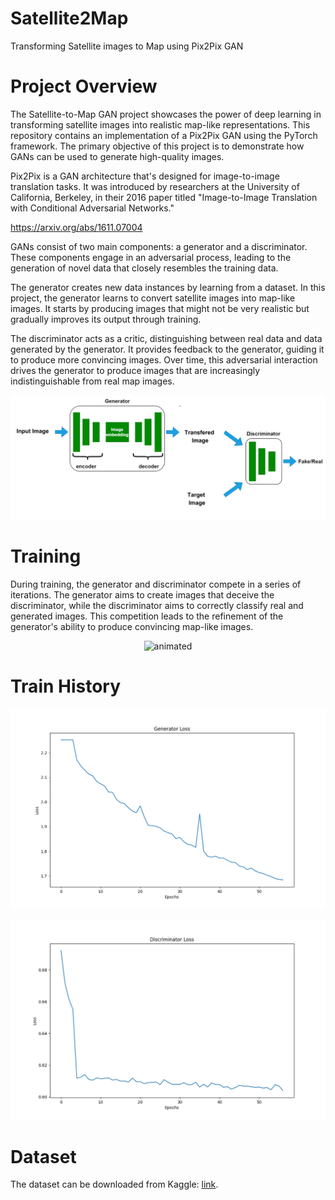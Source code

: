# Satellite2Map
 Transforming Satellite images to Map  using Pix2Pix GAN

# Project Overview

The Satellite-to-Map GAN project showcases the power of deep learning in transforming satellite images into realistic map-like representations. This repository contains an implementation of a Pix2Pix GAN using the PyTorch framework. The primary objective of this project is to demonstrate how GANs can be used to generate high-quality images.

Pix2Pix is a GAN architecture that's designed for image-to-image translation tasks. It was introduced by researchers at the University of California, Berkeley, in their 2016 paper titled "Image-to-Image Translation with Conditional Adversarial Networks."

https://arxiv.org/abs/1611.07004

GANs consist of two main components: a generator and a discriminator. These components engage in an adversarial process, leading to the generation of novel data that closely resembles the training data.

The generator creates new data instances by learning from a dataset. In this project, the generator learns to convert satellite images into map-like images. It starts by producing images that might not be very realistic but gradually improves its output through training.

The discriminator acts as a critic, distinguishing between real data and data generated by the generator. It provides feedback to the generator, guiding it to produce more convincing images. Over time, this adversarial interaction drives the generator to produce images that are increasingly indistinguishable from real map images.

![Screenshot](assests/data_flow.png)


# Training 

During training, the generator and discriminator compete in a series of iterations. The generator aims to create images that deceive the discriminator, while the discriminator aims to correctly classify real and generated images. This competition leads to the refinement of the generator's ability to produce convincing map-like images.

<p align="center">
  <img src="assests/output.gif" alt="animated" />
</p>

# Train History 

<p align="center">
  <img src="assests/generator_history.png"/>
</p>

<p align="center">
  <img src="assests/discriminator_history.png"/>
</p>

# Dataset
The dataset can be downloaded from Kaggle: [link](https://www.kaggle.com/vikramtiwari/pix2pix-dataset).
